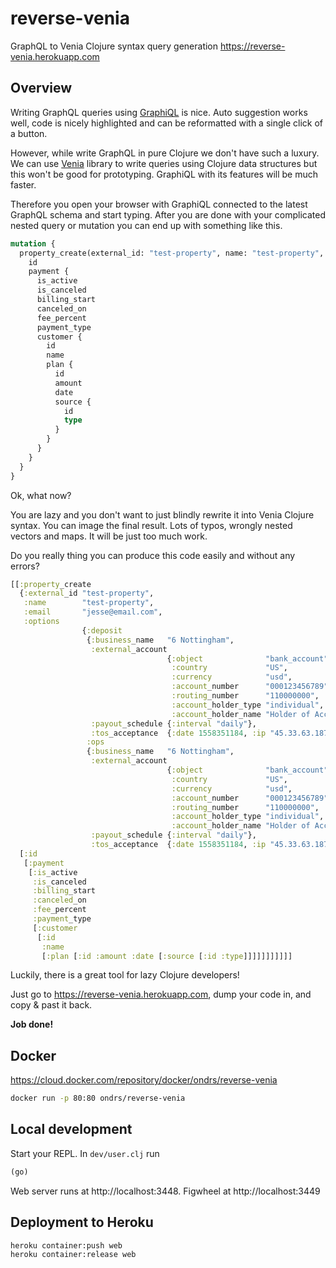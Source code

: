 # reverse-venia

GraphQL to Venia Clojure syntax query generation
https://reverse-venia.herokuapp.com

## Overview

Writing GraphQL queries using [GraphiQL](https://github.com/graphql/graphiql) is nice.
Auto suggestion works well, code is nicely highlighted and can be reformatted with a single click of a button.

However, while write GraphQL in pure Clojure we don't have such a luxury. 
We can use [Venia](https://github.com/Vincit/venia) library to write queries using Clojure data structures but this won't be good for prototyping.
GraphiQL with its features will be much faster.

Therefore you open your browser with GraphiQL connected to the latest GraphQL schema and start typing.
After you are done with your complicated nested query or mutation you can end up with something like this.

```graphql
mutation {
  property_create(external_id: "test-property", name: "test-property", email: "jesse@emaıl.com", options: {deposit: {business_name: "6 Nottingham", external_account: {object: "bank_account", country: "US", currency: "usd", account_number: "000123456789", routing_number: "110000000", account_holder_type: "individual", account_holder_name: "Holder of Account"}, payout_schedule: {interval: "daily"}, tos_acceptance: {date: 1558351184, ip: "45.33.63.187"}}, ops: {business_name: "6 Nottingham", external_account: {object: "bank_account", country: "US", currency: "usd", account_number: "000123456789", routing_number: "110000000", account_holder_type: "individual", account_holder_name: "Holder of Account"}, payout_schedule: {interval: "daily"}, tos_acceptance: {date: 1558351184, ip: "45.33.63.187"}}}) {
    id
    payment {
      is_active
      is_canceled
      billing_start
      canceled_on
      fee_percent
      payment_type
      customer {
        id
        name
        plan {
          id
          amount
          date
          source {
            id
            type
          }
        }
      }
    }
  }
}
```

Ok, what now?

You are lazy and you don't want to just blindly rewrite it into Venia Clojure syntax.
You can image the final result. Lots of typos, wrongly nested vectors and maps.
It will be just too much work.

Do you really thing you can produce this code easily and without any errors? 

```clojure
[[:property_create
  {:external_id "test-property",
   :name        "test-property",
   :email       "jesse@emaıl.com",
   :options
                {:deposit
                 {:business_name   "6 Nottingham",
                  :external_account
                                   {:object              "bank_account",
                                    :country             "US",
                                    :currency            "usd",
                                    :account_number      "000123456789",
                                    :routing_number      "110000000",
                                    :account_holder_type "individual",
                                    :account_holder_name "Holder of Account"},
                  :payout_schedule {:interval "daily"},
                  :tos_acceptance  {:date 1558351184, :ip "45.33.63.187"}},
                 :ops
                 {:business_name   "6 Nottingham",
                  :external_account
                                   {:object              "bank_account",
                                    :country             "US",
                                    :currency            "usd",
                                    :account_number      "000123456789",
                                    :routing_number      "110000000",
                                    :account_holder_type "individual",
                                    :account_holder_name "Holder of Account"},
                  :payout_schedule {:interval "daily"},
                  :tos_acceptance  {:date 1558351184, :ip "45.33.63.187"}}}}
  [:id
   [:payment
    [:is_active
     :is_canceled
     :billing_start
     :canceled_on
     :fee_percent
     :payment_type
     [:customer
      [:id
       :name
       [:plan [:id :amount :date [:source [:id :type]]]]]]]]]]]
```

Luckily, there is a great tool for lazy Clojure developers!

Just go to https://reverse-venia.herokuapp.com, dump your code in, and copy & past it back.

**Job done!**


## Docker

https://cloud.docker.com/repository/docker/ondrs/reverse-venia

```bash
docker run -p 80:80 ondrs/reverse-venia
```


## Local development

Start your REPL.
In `dev/user.clj` run 
```clojure
(go)
```

Web server runs at http://localhost:3448.
Figwheel at http://localhost:3449


## Deployment to Heroku

```bash
heroku container:push web
heroku container:release web
```

